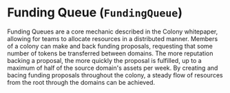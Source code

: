 # Funding Queue (`FundingQueue`)

Funding Queues are a core mechanic described in the Colony whitepaper,
allowing for teams to allocate resources in a distributed manner. Members of
a colony can make and back funding proposals, requesting that some number of tokens be
transferred between domains. The more reputation backing a proposal, the more
quickly the proposal is fulfilled, up to a maximum of half of the source domain's
assets per week. By creating and bacing funding proposals throughout the colony,
a steady flow of resources from the root through the domains can be achieved.
